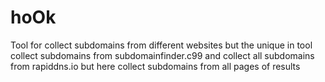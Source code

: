# hoOk
Tool for collect subdomains from different websites but the unique in tool collect subdomains from subdomainfinder.c99 and collect all subdomains from rapiddns.io but here collect subdomains from all pages of results
